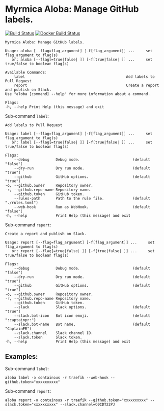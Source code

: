 # Myrmica Aloba: Manage GitHub labels.

[![Build Status](https://travis-ci.org/containous/aloba.svg?branch=master)](https://travis-ci.org/containous/aloba)
[![Docker Build Status](https://img.shields.io/docker/build/containous/aloba.svg)](https://hub.docker.com/r/containous/aloba/builds/)


```shell
Myrmica Aloba: Manage GitHub labels.

Usage: aloba [--flag=flag_argument] [-f[flag_argument]] ...     set flag_argument to flag(s)
   or: aloba [--flag[=true|false| ]] [-f[true|false| ]] ...     set true/false to boolean flag(s)

Available Commands:
	label                                              Add labels to Pull Request
	report                                             Create a report and publish on Slack.
Use "aloba [command] --help" for more information about a command.

Flags:
-h, --help Print Help (this message) and exit 
```

Sub-command `label`:
```shell
Add labels to Pull Request

Usage: label [--flag=flag_argument] [-f[flag_argument]] ...     set flag_argument to flag(s)
   or: label [--flag[=true|false| ]] [-f[true|false| ]] ...     set true/false to boolean flag(s)

Flags:
    --debug            Debug mode.                        (default "false")
    --dry-run          Dry run mode.                      (default "true")
    --github           GitHub options.                    (default "true")
-o, --github.owner     Repository owner.
-r, --github.repo-name Repository name.
    --github.token     GitHub token.
    --rules-path       Path to the rule file.             (default "./rules.toml")
    --web-hook         Run as WebHook.                    (default "false")
-h, --help             Print Help (this message) and exit
```

Sub-command `report`:
```shell
Create a report and publish on Slack.

Usage: report [--flag=flag_argument] [-f[flag_argument]] ...     set flag_argument to flag(s)
   or: report [--flag[=true|false| ]] [-f[true|false| ]] ...     set true/false to boolean flag(s)

Flags:
    --debug            Debug mode.                        (default "false")
    --dry-run          Dry run mode.                      (default "true")
    --github           GitHub options.                    (default "true")
-o, --github.owner     Repository owner.
-r, --github.repo-name Repository name.
    --github.token     GitHub token.
    --slack            Slack options.                     (default "true")
    --slack.bot-icon   Bot icon emoji.                    (default ":captainpr:")
    --slack.bot-name   Bot name.                          (default "CaptainPR")
    --slack.channel    Slack channel ID.
    --slack.token      Slack token.
-h, --help             Print Help (this message) and exit
```

## Examples:

Sub-command `label`:
```shell
aloba label -o containous -r traefik --web-hook --github.token="xxxxxxxxxx"
```

Sub-command `report`:
```shell
aloba report -o containous -r traefik --github.token="xxxxxxxxxx" --slack.token="xxxxxxxxxx" --slack.channel=C0CDT22PJ
```